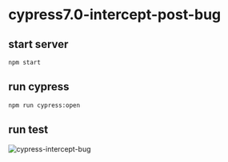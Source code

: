 # cypress7.0-intercept-post-bug

## start server
```
npm start
```

## run cypress
```
npm run cypress:open
```

## run test
![cypress-intercept-bug](https://user-images.githubusercontent.com/40619551/114158693-f1a50a00-995f-11eb-80a9-308332661720.gif)

